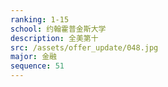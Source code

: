 ```yaml
---
ranking: 1-15
school: 约翰霍普金斯大学
description: 全美第十
src: /assets/offer_update/048.jpg
major: 金融
sequence: 51
---
```

